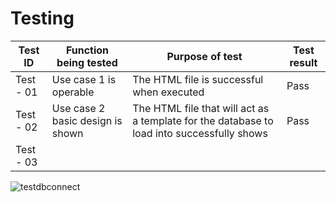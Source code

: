 # Testing
| Test ID | Function being tested | Purpose of test | Test result | 
| ------- | --------------------- | --------------- | ----------- |
| Test - 01 | Use case 1 is operable | The HTML file is successful when executed | Pass |
| Test - 02 | Use case 2 basic design is shown | The HTML file that will act as a template for the database to load into successfully shows | Pass |
| Test - 03 | 

![testdbconnect](https://user-images.githubusercontent.com/83363471/118056637-33bbd400-b382-11eb-9e22-c9a4101180b5.PNG)
